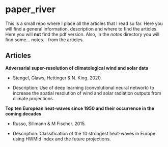 # paper_river

This is a small repo where I place all the articles that I read so far. Here
you will find a general information, description and where to find the
articles. Here you will **not** find the pdf version. Also, in the _notes_
directory you will find some... notes... from the articles.

## Articles

**Adversarial super-resolution of climatological wind and solar data**

- Stengel, Glaws, Hettinger & N. King. 2020.

- Description: Use of deep learning (convolutional neural network) to increase
  the spatial resolution of wind and solar radiation outputs from climate
  projections.

**Top ten European heat-waves since 1950 and their occurrence in the coming decades**

- Russo, Sillmann & M Fischer. 2015.

- Description: Classification  of the 10 strongest heat-waves in Europe using
  HWMId index and the future projections.
